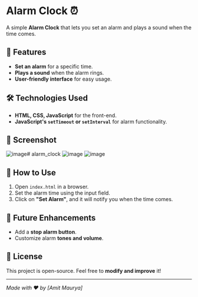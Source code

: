 


 # Alarm Clock ⏰  

A simple **Alarm Clock** that lets you set an alarm and plays a sound when the time comes.  

## 🚀 Features  
- **Set an alarm** for a specific time.  
- **Plays a sound** when the alarm rings.  
- **User-friendly interface** for easy usage.  

## 🛠️ Technologies Used  
- **HTML, CSS, JavaScript** for the front-end.  
- **JavaScript's `setTimeout` or `setInterval`** for alarm functionality.  

## 📸 Screenshot  
![image](https://github.com/user-attachments/assets/05cff331-979a-48f2-a47f-5080f6a1db44)﻿# alarm_clock
![image](https://github.com/user-attachments/assets/fd2af839-c0d8-4576-b202-ef54b934f514)
![image](https://github.com/user-attachments/assets/0e8bcd5b-1d2e-442c-bf33-147657591204)


## 📂 How to Use  
1. Open `index.html` in a browser.  
2. Set the alarm time using the input field.  
3. Click on **"Set Alarm"**, and it will notify you when the time comes.  

## 📌 Future Enhancements  
- Add a **stop alarm button**.  
- Customize alarm **tones and volume**.  

## 📜 License  
This project is open-source. Feel free to **modify and improve** it!  

---
*Made with ❤️ by [Amit Maurya]*  

